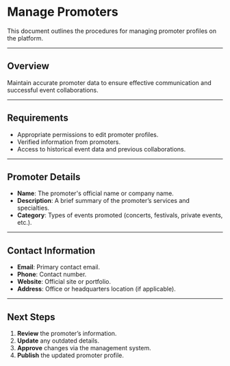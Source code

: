 # Manage Promoters

This document outlines the procedures for managing promoter profiles on the platform.

---

## Overview

Maintain accurate promoter data to ensure effective communication and successful event collaborations.

---

## Requirements

- Appropriate permissions to edit promoter profiles.
- Verified information from promoters.
- Access to historical event data and previous collaborations.

---

## Promoter Details

- **Name**: The promoter's official name or company name.
- **Description**: A brief summary of the promoter’s services and specialties.
- **Category**: Types of events promoted (concerts, festivals, private events, etc.).

---

## Contact Information

- **Email**: Primary contact email.
- **Phone**: Contact number.
- **Website**: Official site or portfolio.
- **Address**: Office or headquarters location (if applicable).

---

## Next Steps

1. **Review** the promoter’s information.
2. **Update** any outdated details.
3. **Approve** changes via the management system.
4. **Publish** the updated promoter profile.
